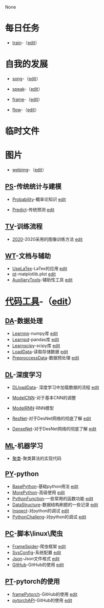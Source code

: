 None
# 每日任务

- [train](https://xtj2020.top/train)-（[edit](./tain/flow.md)）


# 自我的发展

- [song](https://xtj2020.top/song)-（[edit](./song/index.md)）

- [speak](https://xtj2020.top/speak)-（[edit](./speak/index.md)）

- [frame](https://xtj2020.top/frame)-（[edit](./frame/index.md)）

- [flow](https://xtj2020.top/flow)-（[edit](./flow/index.md)）


# 临时文件

# 图片

- [webimg](https://xtj2020.top/webimg)-（[edit](./webimg/index.md)）



## [PS](./stone/PS)-传统统计与建模
- [Probability](https://xtj2020.top/stone/PS/probability.html)-概率论知识
[edit](./stone/PS/probability.md)

- [Predict](https://xtj2020.top/stone/PS/predict.html)-传统预测
[edit](./stone/PS/predict.md)

## [TV](./frame/TV)-训练流程
- [2020](https://xtj2020.top/frame/TV/2020.html)-2020采用的图像训练方法 [edit](./frame/TV/2020.html)


## [WT](./stone/WT)-文档与辅助

- [UseLaTex](https://xtj2020.top/xtj2020.github.io/frame/WT/UseLaTex.html)-LaTex的应用
[edit](./WT/UseLaTex.md)
- [pt](https://xtj2020.top/frame/WT/pt.html)-matplotlib.plot
[edit](./stone/WT/pt.md)
- [AuxiliaryTools](https://xtj2020.top/frame/WT/AuxiliaryTools.html)-辅助性工具
[edit](./stone/WT/AuxiliaryTools.md)

# [代码工具](./toolbox)-（[edit](./toolbox/index.md)）

## [DA](./toolbox/DA)-数据处理

- [Learnnp](https://xtj2020.top/toolbox/DA/Learnnp.html)-numpy库
[edit](./toolbox/DA/Learnnp.md)
- [Learnpd](https://xtj2020.top/toolbox/DA/Learnpd.html)-pandas库
[edit](./toolbox/DA/Learnpd.md)
- [Learnscipy](https://xtj2020.top/toolbox/DA/Learnscipy.html)-scipy库
[edit](./toolbox/DA/Learnscipy.md)
- [LoadData](https://xtj2020.top/toolbox/DA/LoadData.html)-读取存储数据
[edit](./toolbox/DA/LoadData.md)
- [PreproccessData](https://xtj2020.top/toolbox/DA/PreproccessData.html)-数据预处理
[edit](./toolbox/DA/PreproccessData.md)


## [DL](./toolbox/DL)-深度学习

- [DLloadData](https://xtj2020.top/toolbox/DL/DLloadData.html)- 深度学习中加载数据的流程
[edit](./toolbox/DL/DLloadData.md)

- [ModelCNN](https://xtj2020.top/toolbox/DL/ModelCNN.html)-对于基本CNN的调整
- [ModelRNN](https://xtj2020.top/toolbox/DL/ModelRNN.html)-RNN模型

- [ResNet](https://xtj2020.top/toolbox/DL/ResNet.html)-对于DesNet网络的彻底了解
[edit](./toolbox/DL/ResNet.md)
- [DenseNet](https://xtj2020.top/toolbox/DL/DenseNet.html)-对于DesNet网络的彻底了解
[edit](./toolbox/DL/DenseNet.md)

## [ML](./toolbox/ML)-机器学习

- [聚类](https://xtj2020.top/toolbox/ML/聚类.html)-聚类算法的实现代码


## [PY](./toolbox/PY)-python

- [BasePython](https://xtj2020.top/toolbox/PY/BasePython.html)-基础python用法
[edit](./toolbox/PY/BasePython.md)
- [MorePython](https://xtj2020.top/toolbox/PY/MorePython.html)-高级使用
[edit](./toolbox/PY/MorePython.md)
- [PythonFunction](https://xtj2020.top/toolbox/PY/functionBook.html)-一些常用的函数功能
[edit](./toolbox/PY/functionBook.md)
- [DataStructure](https://xtj2020.top/toolbox/PY/DataStructure.html)-数据结构刷题的一些记录
[edit](./toolbox/PY/DataStructure.md)
- [Inspect](https://xtj2020.top/toolbox/PY/Inspect.html)-对python的调试
[edit](./toolbox/PY/Inspect.md)
- [PythonChalleng](https://xtj2020.top/toolbox/PY/PythonChalleng.html)-对python的调试
[edit](./toolbox/PY/PythonChalleng.md)




## [PC](./toolbox/PC)-脚本\linux\爬虫

- [FrameSpider](https://xtj2020.top/toolbox/PC/FrameSpider.html)-爬虫框架
[edit](./toolbox/PC/FrameSpider.md)
- [SysConfig](https://xtj2020.top/toolbox/PC/sysConfig.html)-系统配置
[edit](./toolbox/PC/sysConfig.md)
- [Json](https://xtj2020.top/toolbox/PC/Json.html)-Json文件格式
 [edit](./toolbox/PC/Json.md)
- [GitHub](https://xtj2020.top/toolbox/PC/GitHub.html)-GitHub的使用
[edit](./toolbox/PC/GitHub.md)

## [PT](./toolbox/PT)-pytorch的使用
- [framePytorch](https://xtj2020.top/toolbox/PT/framePytorch.html)-GitHub的使用
[edit](./toolbox/PT/framePytorch.md)
- [pytorchAPI](https://xtj2020.top/toolbox/PT/pytorchAPI.html)-GitHub的使用
[edit](./toolbox/PT/pytorchAPI.md)
